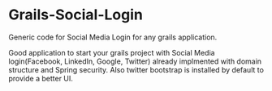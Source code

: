 Grails-Social-Login
===================

Generic code for Social Media Login for any grails application.

Good application to start your grails project with Social Media login(Facebook, LinkedIn, Google, Twitter) already implmented with domain structure and Spring security. Also twitter bootstrap is installed by default to provide a better UI.
